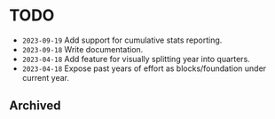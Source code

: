 # TODO
- `2023-09-19` Add support for cumulative stats reporting.
- `2023-09-18` Write documentation.
- `2023-04-18` Add feature for visually splitting year into quarters. 
- `2023-04-18` Expose past years of effort as blocks/foundation under current year.


## Archived
